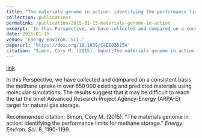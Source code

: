 ```yaml
---
title: "The materials genome in action: identifying the performance limits for methane storage"
collection: publications
permalink: /publication/2015-01-15-materials-genome-in-action
excerpt: 'In this Perspective, we have collected and compared on a consistent basis the methane uptake in over 650 000 existing and predicted materials using molecular simulations. The results suggest that it may be difficult to reach the (at the time) Advanced Research Project Agency-Energy (ARPA-E) target for natural gas storage.'
date: 2015-01-15
venue: 'Energy Environ. Sci.'
paperurl: 'https://doi.org/10.1039/C4EE03515A'
citation: 'Simon, Cory M. (2015). &quot;The materials genome in action: identifying the performance limits for methane storage.&quot; <i>Energy Environ. Sci</i>. 8. 1190-1199.'
---
```


<a href='https://doi.org/10.1039/C4EE03515A'>link</a>

In this Perspective, we have collected and compared on a consistent basis the methane uptake in over 650 000 existing and predicted materials using molecular simulations. The results suggest that it may be difficult to reach the (at the time) Advanced Research Project Agency-Energy (ARPA-E) target for natural gas storage.

Recommended citation: Simon, Cory M. (2015). "The materials genome in action: identifying the performance limits for methane storage." <i>Energy Environ. Sci</i>. 8. 1190-1199.